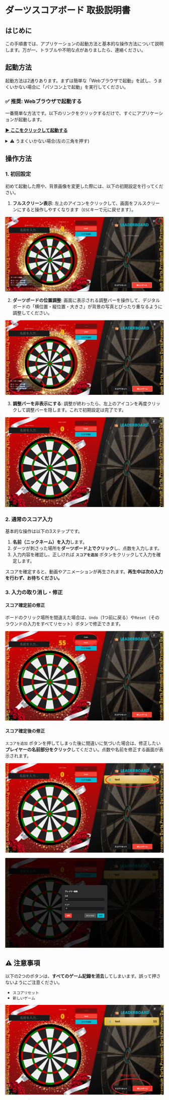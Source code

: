 # ダーツスコアボード 取扱説明書

## はじめに

この手順書では、アプリケーションの起動方法と基本的な操作方法について説明します。万が一、トラブルや不明な点がありましたら、連絡ください。


## 起動方法

起動方法は2通りあります。まずは簡単な「Webブラウザで起動」を試し、うまくいかない場合に「パソコン上で起動」を実行してください。

### ✅ 推奨: Webブラウザで起動する

一番簡単な方法です。以下のリンクをクリックするだけで、すぐにアプリケーションが起動します。

**[▶️ ここをクリックして起動する](https://darts-score-board2.vercel.app/)**

<details><summary>⚠️ うまくいかない場合(左の三角を押す)</summary>






### ⚠️ うまくいかない場合: パソコン上で起動する

上記のリンク先で正常に動作しない場合や、オフライン環境で利用したい場合は、ご自身のパソコン上で直接プログラムを起動する方法をお試しください。

#### 事前準備

この手順には、**Node.js**というプログラムの実行環境が必要です。まだインストールしていない場合は、以下の公式サイトから推奨版（LTS）をダウンロードしてインストールしてください。

  * **[Node.js 公式サイト](https://nodejs.org/)**

#### 手順1：ソースコードを入手する

まず、プログラムのソースコードをパソコンにダウンロードします。方法は2つあります。

##### **方法A：Gitを使う（推奨）**

`Git`というツールに慣れている方向けの方法です。

1.  **ターミナルを開く**:
      * Windows: `コマンドプロンプト` または `PowerShell`
      * Mac: `ターミナル`
2.  **プログラムを複製する**:
    作業したいフォルダへ移動し、以下のコマンドを実行してプログラムをダウンロードします。
    ```bash
    git clone https://github.com/kinn00kinn/darts-score-board2.git
    ```
3.  **フォルダに移動する**:
    ダウンロードして作成されたフォルダに移動します。
    ```bash
    cd darts-score-board2
    ```

##### **方法B：ZIPファイルをダウンロードする**

`Git`を使ったことがない方向けの方法です。

1.  **ファイルをダウンロード**:
    [こちらのリンク](https://www.google.com/search?q=https://github.com/kinn00kinn/darts-score-board2/archive/refs/heads/main.zip)をクリックして、ソースコードをZIPファイルとしてダウンロードします。
2.  **ファイルを解凍**:
    ダウンロードしたZIPファイルを右クリックし、「すべて展開」などのメニューを選んで解凍します。
3.  **フォルダに移動**:
    ターミナル（コマンドプロンプトなど）を開き、`cd`コマンドを使って、先ほど解凍してできたフォルダの中に移動します。
    （例：`cd C:\Users\YourName\Downloads\darts-score-board2-main`）

#### 手順2：プログラムを起動する

ソースコードのフォルダに移動できたら、ターミナルで以下のコマンドを順番に実行してください。

1.  **必要なファイルをインストール**:
    プログラムの実行に必要な関連ファイルをインターネットからダウンロードします。

    ```bash
    npm install
    ```

2.  **開発サーバーを起動**:
    インストール完了後、以下のコマンドでプログラムを起動します。

    ```bash
    npm run dev
    ```

ターミナルに `Local: http://localhost:5173/` のような表示が出たら起動成功です。お使いのWebブラウザで [http://localhost:5173/](https://www.google.com/search?q=http://localhost:5173/) にアクセスしてください。

</details>

## 操作方法

### 1\. 初回設定

初めて起動した際や、背景画像を変更した際には、以下の初期設定を行ってください。

1.  **フルスクリーン表示**:
    左上のアイコンをクリックして、画面をフルスクリーンにすると操作しやすくなります（`ESC`キーで元に戻せます）。

![alt text](/README_src/image.png)

2.  **ダーツボードの位置調整**:
    画面に表示される調整バーを操作して、デジタルボードの「横位置・縦位置・大きさ」が背景の写真とぴったり重なるように調整してください。

![alt text](/README_src/image-1.png)

3.  **調整バーを非表示にする**:
    調整が終わったら、左上のアイコンを再度クリックして調整バーを隠します。これで初期設定は完了です。

![alt text](/README_src/image-8.png)

### 2\. 通常のスコア入力

基本的な操作は以下の3ステップです。

1.  **名前（ニックネーム）を入力**します。
2.  ダーツが刺さった場所を**ダーツボード上でクリック**し、点数を入力します。
3.  入力内容を確認し、正しければ **`スコアを追加`** ボタンをクリックして入力を確定します。

スコアを確定すると、動画やアニメーションが再生されます。**再生中は次の入力を行わず、お待ちください。**

### 3\. 入力の取り消し・修正

#### スコア確定前の修正

ボードのクリック場所を間違えた場合は、`Undo`（1つ前に戻る）や`Reset`（そのラウンドの入力をすべてリセット）ボタンで修正できます。

![alt text](/README_src/image-3.png)

#### スコア確定後の修正

`スコアを追加` ボタンを押してしまった後に間違いに気づいた場合は、修正したい**プレイヤーの名前部分をクリック**してください。点数や名前を修正する画面が表示されます。

![alt text](/README_src/image-4.png)

![alt text](/README_src/image-5.png)



## ⚠️ 注意事項

以下の2つのボタンは、**すべてのゲーム記録を消去**してしまいます。誤って押さないようにご注意ください。

  * `スコアリセット`
  * `新しいゲーム`

![alt text](/README_src/image-6.png)